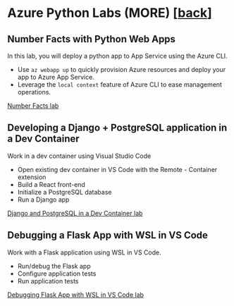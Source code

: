 # Azure Python Labs (MORE) [[back](README.md)]

## Number Facts with Python Web Apps

In this lab, you will deploy a python app to App Service using the Azure CLI.

- Use `az webapp up` to quickly provision Azure resources and deploy your app to Azure App Service.
- Leverage the `local context` feature of Azure CLI to ease management operations.

[Number Facts lab](9-azure-web-apps/README.md)


## Developing a Django + PostgreSQL application in a Dev Container

Work in a dev container using Visual Studio Code

- Open existing dev container in VS Code with the Remote - Container extension
- Build a React front-end
- Initialize a PostgreSQL database
- Run a Django app

[Django and PostgreSQL in a Dev Container lab](9-vscode-django-postgres-dev-container/README.md)


## Debugging a Flask App with WSL in VS Code

Work with a Flask application using WSL in VS Code.
- Run/debug the Flask app
- Configure application tests
- Run application tests

[Debugging Flask App with WSL in VS Code lab](9-windows-subsystem-for-linux/README.md)